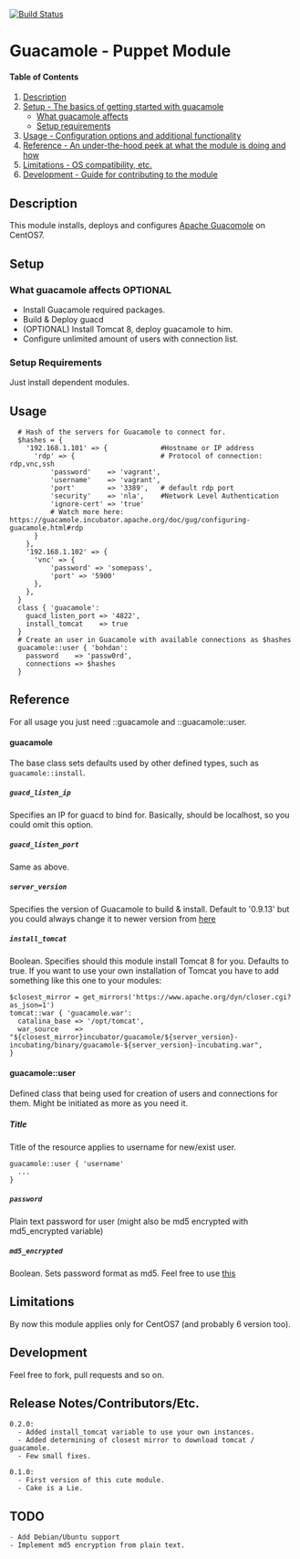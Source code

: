 [![Build Status](https://travis-ci.org/slenky/puppet-guacamole.svg?branch=master)](https://travis-ci.org/slenky/puppet-guacamole)

# Guacamole - Puppet Module

#### Table of Contents

1. [Description](#description)
2. [Setup - The basics of getting started with guacamole](#setup)
    * [What guacamole affects](#what-guacamole-affects)
    * [Setup requirements](#setup-requirements)
3. [Usage - Configuration options and additional functionality](#usage)
4. [Reference - An under-the-hood peek at what the module is doing and how](#reference)
5. [Limitations - OS compatibility, etc.](#limitations)
6. [Development - Guide for contributing to the module](#development)

## Description

This module installs, deploys and configures [Apache Guacomole](#https://guacamole.incubator.apache.org/) on CentOS7.

## Setup

### What guacamole affects **OPTIONAL**

* Install Guacamole required packages.
* Build & Deploy guacd
* (OPTIONAL) Install Tomcat 8, deploy guacamole to him.
* Configure unlimited amount of users with connection list.

### Setup Requirements

Just install dependent modules.

## Usage

```
  # Hash of the servers for Guacamole to connect for.
  $hashes = {
    '192.168.1.101' => {             #Hostname or IP address
      'rdp' => {                     # Protocol of connection: rdp,vnc,ssh
          'password'    => 'vagrant',
          'username'    => 'vagrant',
          'port'        => '3389',   # default rdp port
          'security'    => 'nla',    #Network Level Authentication
          'ignore-cert' => 'true'
          # Watch more here: https://guacamole.incubator.apache.org/doc/gug/configuring-guacamole.html#rdp
      }
    },
    '192.168.1.102' => {
      'vnc' => {
          'password' => 'somepass',
          'port' => '5900'
      },
    },
  }
  class { 'guacamole':
    guacd_listen_port => '4822',
    install_tomcat    => true
  }
  # Create an user in Guacamole with available connections as $hashes
  guacamole::user { 'bohdan':
    password    => 'passw0rd',
    connections => $hashes
  }
```

## Reference

For all usage you just need ::guacamole and ::guacamole::user.
#### guacamole
The base class sets defaults used by other defined types, such as `guacamole::install`.

##### `guacd_listen_ip`
Specifies an IP for guacd to bind for. Basically, should be localhost, so you could omit this option.
##### `guacd_listen_port`
Same as above.
##### `server_version`
Specifies the version of Guacamole to build & install. Default to '0.9.13' but you could always change it to newer version from [here](https://guacamole.incubator.apache.org/releases/)
##### `install_tomcat`
Boolean. Specifies should this module install Tomcat 8 for you. Defaults to true. If you want to use your own installation of Tomcat you have to add something like this one to your modules:
```
$closest_mirror = get_mirrors('https://www.apache.org/dyn/closer.cgi?as_json=1')
tomcat::war { 'guacamole.war':
  catalina_base => '/opt/tomcat',
  war_source    => "${closest_mirror}incubator/guacamole/${server_version}-incubating/binary/guacamole-${server_version}-incubating.war",
}
```
#### guacamole::user
Defined class that being used for creation of users and connections for them. Might be initiated as more as you need it.
##### Title
Title of the resource applies to username for new/exist user.
```
guacamole::user { 'username'
  ...
}
```
##### `password`
Plain text password for user (might also be md5 encrypted with md5_encrypted variable)
##### `md5_encrypted`
Boolean. Sets password format as md5. Feel free to use [this](http://www.md5online.org/md5-encrypt.html)
## Limitations

By now this module applies only for CentOS7 (and probably 6 version too).

## Development

Feel free to fork, pull requests and so on.

## Release Notes/Contributors/Etc.
```
0.2.0:
  - Added install_tomcat variable to use your own instances.
  - Added determining of closest mirror to download tomcat / guacamole.
  - Few small fixes.
```
```
0.1.0:
  - First version of this cute module.
  - Cake is a Lie.
```

## TODO
```
- Add Debian/Ubuntu support
- Implement md5 encryption from plain text.
```
